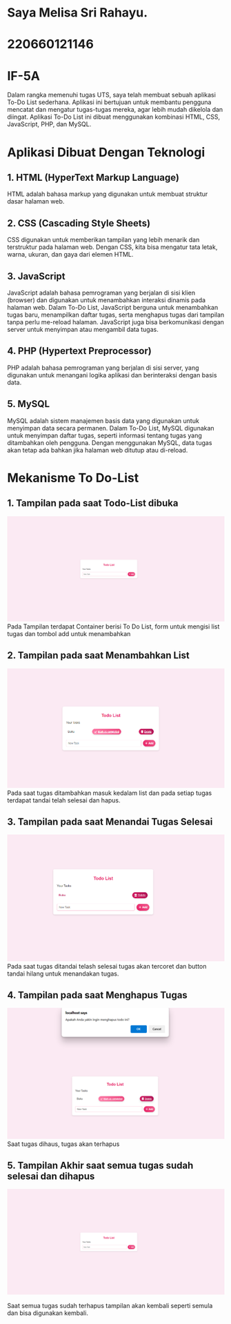 # Saya Melisa Sri Rahayu. 
# 220660121146
# IF-5A

Dalam rangka memenuhi tugas UTS, saya telah membuat sebuah aplikasi To-Do List sederhana. Aplikasi ini bertujuan untuk membantu pengguna mencatat dan mengatur tugas-tugas mereka, agar lebih mudah dikelola dan diingat. Aplikasi To-Do List ini dibuat menggunakan kombinasi HTML, CSS, JavaScript, PHP, dan MySQL. 

# Aplikasi Dibuat Dengan Teknologi
## 1. HTML (HyperText Markup Language)
HTML adalah bahasa markup yang digunakan untuk membuat struktur dasar halaman web. 

## 2. CSS (Cascading Style Sheets)
CSS digunakan untuk memberikan tampilan yang lebih menarik dan terstruktur pada halaman web. Dengan CSS, kita bisa mengatur tata letak, warna, ukuran, dan gaya dari elemen HTML. 

## 3. JavaScript
JavaScript adalah bahasa pemrograman yang berjalan di sisi klien (browser) dan digunakan untuk menambahkan interaksi dinamis pada halaman web. Dalam To-Do List, JavaScript berguna untuk menambahkan tugas baru, menampilkan daftar tugas, serta menghapus tugas dari tampilan tanpa perlu me-reload halaman. JavaScript juga bisa berkomunikasi dengan server untuk menyimpan atau mengambil data tugas.

## 4. PHP (Hypertext Preprocessor)
PHP adalah bahasa pemrograman yang berjalan di sisi server, yang digunakan untuk menangani logika aplikasi dan berinteraksi dengan basis data.

## 5. MySQL
MySQL adalah sistem manajemen basis data yang digunakan untuk menyimpan data secara permanen. Dalam To-Do List, MySQL digunakan untuk menyimpan daftar tugas, seperti informasi tentang tugas yang ditambahkan oleh pengguna. Dengan menggunakan MySQL, data tugas akan tetap ada bahkan jika halaman web ditutup atau di-reload.




# Mekanisme To Do-List


## 1. Tampilan pada saat Todo-List dibuka
![Tampilan](https://github.com/MelisaSri/Gambar-Hasil-PBW/blob/main/Screenshot%202024-11-13%20114956.png?raw=true)
Pada Tampilan terdapat Container berisi To Do List, form untuk mengisi list tugas dan tombol add untuk menambahkan


## 2. Tampilan pada saat Menambahkan List 
![Tambah Tugas](https://github.com/MelisaSri/Gambar-Hasil-PBW/blob/main/Screenshot%202024-11-13%20115029.png?raw=true)
Pada saat tugas ditambahkan masuk kedalam list dan pada setiap tugas terdapat tandai telah selesai dan hapus.

## 3. Tampilan pada saat Menandai Tugas Selesai
![ Tandai Selesai](https://github.com/MelisaSri/Gambar-Hasil-PBW/blob/main/Screenshot%202024-11-13%20120843.png?raw=true)
Pada saat tugas ditandai telash selesai tugas akan tercoret dan button tandai hilang untuk menandakan tugas.

## 4. Tampilan pada saat Menghapus Tugas
![ Hapus ](https://github.com/MelisaSri/Gambar-Hasil-PBW/blob/main/Screenshot%202024-11-13%20120430.png?raw=true)
Saat tugas dihaus, tugas akan terhapus

## 5. Tampilan Akhir saat semua tugas sudah selesai dan dihapus
![ Selesai ](https://github.com/MelisaSri/Gambar-Hasil-PBW/blob/main/Screenshot%202024-11-13%20114956.png?raw=true)

Saat semua tugas sudah terhapus tampilan akan kembali seperti semula dan bisa digunakan kembali.


